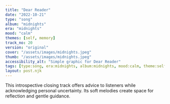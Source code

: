 ```yaml
---
title: "Dear Reader"
date: "2022-10-21"
type: "song"
album: "midnights"
era: "midnights"
mood: "calm"
themes: [self, memory]
track_no: 20
version: "original"
cover: "/assets/images/midnights.jpeg"
thumb: "/assets/images/midnights.jpeg"
accessibility_alt: "Simple graphic for Dear Reader"
tags: [type:song, era:midnights, album:midnights, mood:calm, theme:self, theme:memory]
layout: post.njk
---
```

This introspective closing track offers advice to listeners while acknowledging personal uncertainty. Its soft melodies create space for reflection and gentle guidance.